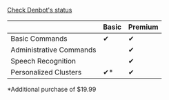 [Check Denbot's status](https://pastebin.com/raw/erWZbkrP)

|                         | Basic | Premium |
|-------------------------|-------|---------|
| Basic Commands          |   ✔   |    ✔    |
| Administrative Commands |       |    ✔    |
| Speech Recognition      |       |    ✔    |
| Personalized Clusters   |   ✔*  |    ✔    |

\*Additional purchase of $19.99
